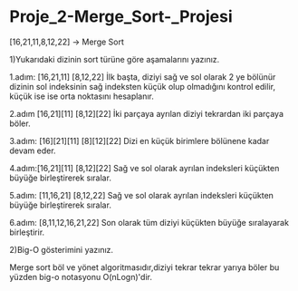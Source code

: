 # Proje_2-Merge_Sort-_Projesi

[16,21,11,8,12,22] -> Merge Sort

1)Yukarıdaki dizinin sort türüne göre aşamalarını yazınız.

1.adım: [16,21,11] [8,12,22]
  İlk başta, diziyi sağ ve sol olarak 2 ye bölünür dizinin sol indeksinin sağ indeksten küçük olup olmadığını kontrol edilir, küçük ise ise orta noktasını hesaplanır.
  
2.adım [16,21][11]   [8,12][22]
  İki parçaya ayrılan diziyi tekrardan iki parçaya böler.
  
3.adım: [16][21][11]  [8][12][22]
  Dizi en küçük birimlere bölünene kadar devam eder.
  
4.adım:[16,21][11]    [8,12][22]
  Sağ ve sol olarak ayrılan indeksleri küçükten büyüğe birleştirerek sıralar.
  
5.adım: [11,16,21]  [8,12,22]
  Sağ ve sol olarak ayrılan indeksleri küçükten büyüğe birleştirerek sıralar.
  
6.adım: [8,11,12,16,21,22]
  Son olarak tüm diziyi küçükten büyüğe sıralayarak birleştirir.

2)Big-O gösterimini yazınız.

  Merge sort böl ve yönet algoritmasıdır,diziyi tekrar tekrar yarıya böler bu yüzden big-o notasyonu O(nLogn)'dir.
